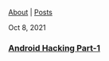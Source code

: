 <a href="https://github.com/vinagrsec">About</a> | <a href="https://vinagrsec.github.io">Posts</a>
<br>
<p class="post-meta">Oct 8, 2021</p>

<a href="https://vinagrsec.github.io/android-hacking-part-1"><h3 class="h1 post-title">Android Hacking Part-1</h3></a>
